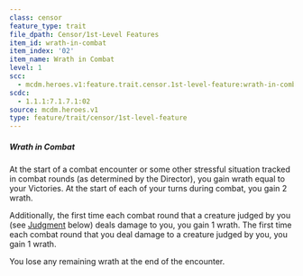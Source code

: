 ```yaml
---
class: censor
feature_type: trait
file_dpath: Censor/1st-Level Features
item_id: wrath-in-combat
item_index: '02'
item_name: Wrath in Combat
level: 1
scc:
  - mcdm.heroes.v1:feature.trait.censor.1st-level-feature:wrath-in-combat
scdc:
  - 1.1.1:7.1.7.1:02
source: mcdm.heroes.v1
type: feature/trait/censor/1st-level-feature
---
```


##### Wrath in Combat

At the start of a combat encounter or some other stressful situation tracked in combat rounds (as determined by the Director), you gain wrath equal to your Victories. At the start of each of your turns during combat, you gain 2 wrath.

Additionally, the first time each combat round that a creature judged by you (see [Judgment](#page-94-0) below) deals damage to you, you gain 1 wrath. The first time each combat round that you deal damage to a creature judged by you, you gain 1 wrath.

You lose any remaining wrath at the end of the encounter.
